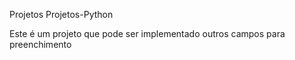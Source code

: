 Projetos Projetos-Python

Este é um projeto que pode ser implementado outros campos para preenchimento
